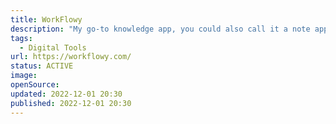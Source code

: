 ```yaml
---
title: WorkFlowy
description: "My go-to knowledge app, you could also call it a note app. Basically it is an endless list."
tags: 
  - Digital Tools
url: https://workflowy.com/
status: ACTIVE
image: 
openSource: 
updated: 2022-12-01 20:30
published: 2022-12-01 20:30
---
```


